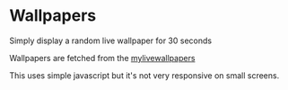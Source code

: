 # Wallpapers

Simply display a random live wallpaper for 30 seconds

Wallpapers are fetched from the [mylivewallpapers](https://mylivewallpapers.com)

This uses simple javascript but it's not very responsive on small screens.

